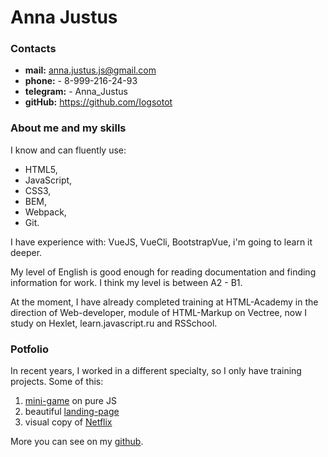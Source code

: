 # Anna Justus

### Contacts
* **mail:** anna.justus.js@gmail.com
* **phone:** - 8-999-216-24-93
* **telegram:** - Anna_Justus
* **gitHub:** https://github.com/Iogsotot   

### About me and my skills
I know and can fluently use:
* HTML5,
* JavaScript,
* CSS3,
* BEM,
* Webpack,
* Git.

I have experience with:
VueJS, VueCli, BootstrapVue,
i'm going to learn it deeper.

My level of English is good enough for reading documentation and finding information for work. I think my level is between A2 - B1.

At the moment, I have already completed training at HTML-Academy in the direction of Web-developer, module of HTML-Markup on Vectree, now I study on Hexlet, learn.javascript.ru and RSSchool.

### Potfolio
In recent years, I worked in a different specialty, so I only have training projects. Some of this:
1. [mini-game] on pure JS   
2. beautiful [landing-page]
3. visual copy of [Netflix]

More you can see on my [github].

[mini-game]: <https://iogsotot.github.io/rock-scissors-paper/>
[landing-page]: https://iogsotot.github.io/Zippy/
[Netflix]: https://iogsotot.github.io/Netflix/
[github]: https://github.com/Iogsotot
